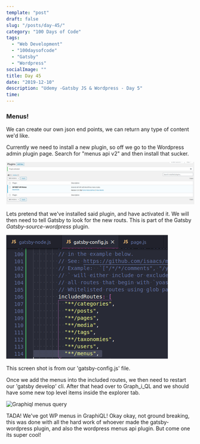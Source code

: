 ```yaml
---
template: "post"
draft: false
slug: "/posts/day-45/"
category: "100 Days of Code"
tags:
  - "Web Development"
  - "100daysofcode"
  - "Gatsby"
  - "Wordpress"
socialImage: ""
title: Day 45
date: "2019-12-10"
description: "Udemy -Gatsby JS & Wordpress - Day 5"
time: 
---
```


### Menus!

We can create our own json end points, we can return any type of content we'd like.

Currently we need to install a new plugin, so off we go to the Wordpress admin plugin page. Search for "menus api v2" and then install that sucker.

![Wordpress API plugin for menus](../../static/media/2019-12-10-Wordpress-rest-api-menu.png)

Lets pretend that we've installed said plugin, and have activated it. We will then need to tell Gatsby to look for the new routs. This is part of the Gatsby _Gatsby-source-wordpress_ plugin.

![Gatsby source wordpress menu](../../static/media/2019-12-10-Gatsby-source-wordpress-menu-routes.png)

This screen shot is from our 'gatsby-config.js' file.

Once we add the menus into the included routes, we then need to restart our 'gatsby develop' cli. After that head over to Graph_i_QL and we should have some new top level items inside the explorer tab.

![Graphiql menus query](../../statis/media/2019-12-10-Wordpress-GraphiQL-menus-query.png)

TADA! We've got WP menus in GraphiQL! Okay okay, not ground breaking, this was done with all the hard work of whoever made the gatsby-wordpress plugin, and also the wordpress menus api plugin. But come one its super cool!
